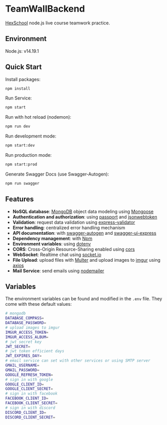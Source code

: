 # TeamWallBackend
[HexSchool](https://www.hexschool.com/) node.js live course teamwork practice.

## Environment
Node.js: v14.19.1

## Quick Start

Install packages:

```sh
npm install
```
Run Service:

```sh
npm start
```

Run with hot reload (nodemon):

```sh
npm run dev
```

Run development mode:

```sh
npm start:dev
```

Run production mode:

```sh
npm start:prod
```

Generate Swagger Docs (use Swagger-Autogen):

```sh
npm run swagger
```

## Features

- **NoSQL database**: [MongoDB](https://www.mongodb.com) object data modeling using [Mongoose](https://mongoosejs.com)
- **Authentication and authorization**: using [passport](http://www.passportjs.org) and [jsonwebtoken](https://github.com/auth0/node-jsonwebtoken)
- **Validation**: request data validation using [express-validator](https://github.com/express-validator/express-validator)
- **Error handling**: centralized error handling mechanism
- **API documentation**: with [swagger-autogen](https://github.com/davibaltar/swagger-autogen) and [swagger-ui-express](https://github.com/scottie1984/swagger-ui-express)
- **Dependency management**: with [Npm](https://www.npmjs.com/)
- **Environment variables**: using [dotenv](https://github.com/motdotla/dotenv)
- **CORS**: Cross-Origin Resource-Sharing enabled using [cors](https://github.com/expressjs/cors)
- **WebSocket**: Realtime chat using [socket.io](https://socket.io/)
- **File Upload**: upload files with [Multer](https://github.com/expressjs/multer) and upload images to [imgur](https://imgur.com/) using [axios](https://github.com/axios/axios)
- **Mail Service**: send emails using [nodemailer](https://github.com/nodemailer/nodemailer)

## Variables

The environment variables can be found and modified in the `.env` file. They come with these default values:

```bash
# mongodb
DATABASE_COMPASS=
DATABASE_PASSWORD=
# upload images to imgur
IMGUR_ACCESS_TOKEN=
IMGUR_ACCESS_ALBUM=
# jwt secret key
JWT_SECRET=
# jwt token efficient days
JWT_EXPIRES_DAY=
# email service can set with other services or using SMTP server
GMAIL_USERNAME=
GMAIL_PASSWORD=
GOOGLE_REFRESH_TOKEN=
# sign in with google
GOOGLE_CLIENT_ID=
GOOGLE_CLIENT_SECRET=
# sign in with facebook
FACEBOOK_CLIENT_ID=
FACEBOOK_CLIENT_SECRET=
# sign in with discord
DISCORD_CLIENT_ID=
DISCORD_CLIENT_SECRET=
```
